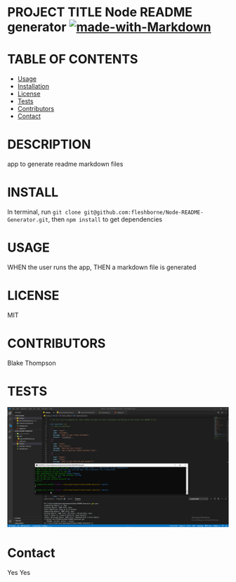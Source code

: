 # PROJECT TITLE Node README generator [![made-with-Markdown](https://img.shields.io/badge/Made%20with-Markdown-1f425f.svg)](http://commonmark.org)

# TABLE OF CONTENTS

- [Usage](#usage)
- [Installation](#install)
- [License](#license)
- [Tests](#tests)
- [Contributors](#contributors)
- [Contact](#contact)

# DESCRIPTION

app to generate readme markdown files

# INSTALL

In terminal, run `git clone git@github.com:fleshborne/Node-README-Generator.git`, then `npm install` to get dependencies

# USAGE

WHEN the user runs the app, THEN a markdown file is generated

# LICENSE

MIT

# CONTRIBUTORS

Blake Thompson

# TESTS

![Testing Gif](Assets\images\2020-06-01_13-24-36.gif)

# Contact

Yes
Yes
